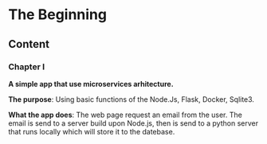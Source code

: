 # The Beginning
## Content

### Chapter I
**A simple app that use microservices arhitecture.**

**The purpose**: Using basic functions of the Node.Js, Flask, Docker, Sqlite3.
    
**What the app does**: The web page request an email from the user. The email is send to a server build upon Node.js, then is send to a python server that runs locally which will store it to the datebase. 
